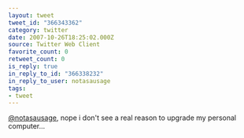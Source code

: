 ```yaml
---
layout: tweet
tweet_id: "366343362"
category: twitter
date: 2007-10-26T18:25:02.000Z
source: Twitter Web Client
favorite_count: 0
retweet_count: 0
is_reply: true
in_reply_to_id: "366338232"
in_reply_to_user: notasausage
tags:
- tweet
---
```


[@notasausage](https://twitter.com/@notasausage), nope i don't see a real reason to upgrade my personal computer...
